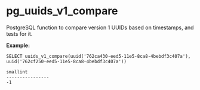 # pg_uuids_v1_compare
PostgreSQL function to compare version 1 UUIDs based on timestamps, and tests for it.

**Example:**

`SELECT uuids_v1_compare(uuid('762ca430-eed5-11e5-8ca8-4bebdf3c407a'), uuid('762cf250-eed5-11e5-8ca8-4bebdf3c407a'))`
```uuids_v1_compare
smallint
----------------
-1
```
